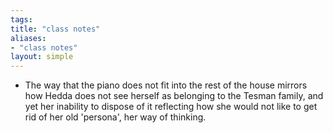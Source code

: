 ```yaml
---
tags: 
title: "class notes"
aliases:
- "class notes"
layout: simple
---
```


- The way that the piano does not fit into the rest of the house mirrors how Hedda does not see herself as belonging to the Tesman family, and yet her inability to dispose of it reflecting how she would not like to get rid of her old 'persona', her way of thinking.